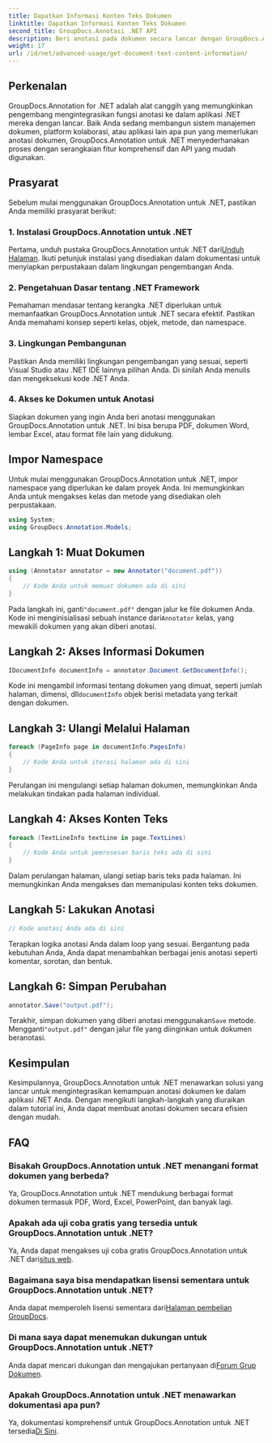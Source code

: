 ```yaml
---
title: Dapatkan Informasi Konten Teks Dokumen
linktitle: Dapatkan Informasi Konten Teks Dokumen
second_title: GroupDocs.Annotasi .NET API
description: Beri anotasi pada dokumen secara lancar dengan GroupDocs.Annotation untuk .NET. Integrasikan fungsi anotasi ke dalam aplikasi .NET Anda dengan mudah.
weight: 17
url: /id/net/advanced-usage/get-document-text-content-information/
---
```

## Perkenalan
GroupDocs.Annotation for .NET adalah alat canggih yang memungkinkan pengembang mengintegrasikan fungsi anotasi ke dalam aplikasi .NET mereka dengan lancar. Baik Anda sedang membangun sistem manajemen dokumen, platform kolaborasi, atau aplikasi lain apa pun yang memerlukan anotasi dokumen, GroupDocs.Annotation untuk .NET menyederhanakan proses dengan serangkaian fitur komprehensif dan API yang mudah digunakan.
## Prasyarat
Sebelum mulai menggunakan GroupDocs.Annotation untuk .NET, pastikan Anda memiliki prasyarat berikut:
### 1. Instalasi GroupDocs.Annotation untuk .NET
 Pertama, unduh pustaka GroupDocs.Annotation untuk .NET dari[Unduh Halaman](https://releases.groupdocs.com/annotation/net/). Ikuti petunjuk instalasi yang disediakan dalam dokumentasi untuk menyiapkan perpustakaan dalam lingkungan pengembangan Anda.
### 2. Pengetahuan Dasar tentang .NET Framework
Pemahaman mendasar tentang kerangka .NET diperlukan untuk memanfaatkan GroupDocs.Annotation untuk .NET secara efektif. Pastikan Anda memahami konsep seperti kelas, objek, metode, dan namespace.
### 3. Lingkungan Pembangunan
Pastikan Anda memiliki lingkungan pengembangan yang sesuai, seperti Visual Studio atau .NET IDE lainnya pilihan Anda. Di sinilah Anda menulis dan mengeksekusi kode .NET Anda.
### 4. Akses ke Dokumen untuk Anotasi
Siapkan dokumen yang ingin Anda beri anotasi menggunakan GroupDocs.Annotation untuk .NET. Ini bisa berupa PDF, dokumen Word, lembar Excel, atau format file lain yang didukung.

## Impor Namespace
Untuk mulai menggunakan GroupDocs.Annotation untuk .NET, impor namespace yang diperlukan ke dalam proyek Anda. Ini memungkinkan Anda untuk mengakses kelas dan metode yang disediakan oleh perpustakaan.
```csharp
using System;
using GroupDocs.Annotation.Models;
```
## Langkah 1: Muat Dokumen
```csharp
using (Annotator annotator = new Annotator("document.pdf"))
{
    // Kode Anda untuk memuat dokumen ada di sini
}
```
 Pada langkah ini, ganti`"document.pdf"` dengan jalur ke file dokumen Anda. Kode ini menginisialisasi sebuah instance dari`Annotator` kelas, yang mewakili dokumen yang akan diberi anotasi.
## Langkah 2: Akses Informasi Dokumen
```csharp
IDocumentInfo documentInfo = annotator.Document.GetDocumentInfo();
```
Kode ini mengambil informasi tentang dokumen yang dimuat, seperti jumlah halaman, dimensi, dll`documentInfo` objek berisi metadata yang terkait dengan dokumen.
## Langkah 3: Ulangi Melalui Halaman
```csharp
foreach (PageInfo page in documentInfo.PagesInfo)
{
    // Kode Anda untuk iterasi halaman ada di sini
}
```
Perulangan ini mengulangi setiap halaman dokumen, memungkinkan Anda melakukan tindakan pada halaman individual.
## Langkah 4: Akses Konten Teks
```csharp
foreach (TextLineInfo textLine in page.TextLines)
{
    // Kode Anda untuk pemrosesan baris teks ada di sini
}
```
Dalam perulangan halaman, ulangi setiap baris teks pada halaman. Ini memungkinkan Anda mengakses dan memanipulasi konten teks dokumen.
## Langkah 5: Lakukan Anotasi
```csharp
// Kode anotasi Anda ada di sini
```
Terapkan logika anotasi Anda dalam loop yang sesuai. Bergantung pada kebutuhan Anda, Anda dapat menambahkan berbagai jenis anotasi seperti komentar, sorotan, dan bentuk.
## Langkah 6: Simpan Perubahan
```csharp
annotator.Save("output.pdf");
```
 Terakhir, simpan dokumen yang diberi anotasi menggunakan`Save` metode. Mengganti`"output.pdf"` dengan jalur file yang diinginkan untuk dokumen beranotasi.

## Kesimpulan
Kesimpulannya, GroupDocs.Annotation untuk .NET menawarkan solusi yang lancar untuk mengintegrasikan kemampuan anotasi dokumen ke dalam aplikasi .NET Anda. Dengan mengikuti langkah-langkah yang diuraikan dalam tutorial ini, Anda dapat membuat anotasi dokumen secara efisien dengan mudah.
## FAQ
### Bisakah GroupDocs.Annotation untuk .NET menangani format dokumen yang berbeda?
Ya, GroupDocs.Annotation untuk .NET mendukung berbagai format dokumen termasuk PDF, Word, Excel, PowerPoint, dan banyak lagi.
### Apakah ada uji coba gratis yang tersedia untuk GroupDocs.Annotation untuk .NET?
 Ya, Anda dapat mengakses uji coba gratis GroupDocs.Annotation untuk .NET dari[situs web](https://releases.groupdocs.com/).
### Bagaimana saya bisa mendapatkan lisensi sementara untuk GroupDocs.Annotation untuk .NET?
 Anda dapat memperoleh lisensi sementara dari[Halaman pembelian GroupDocs](https://purchase.groupdocs.com/temporary-license/).
### Di mana saya dapat menemukan dukungan untuk GroupDocs.Annotation untuk .NET?
 Anda dapat mencari dukungan dan mengajukan pertanyaan di[Forum Grup Dokumen](https://forum.groupdocs.com/c/annotation/10).
### Apakah GroupDocs.Annotation untuk .NET menawarkan dokumentasi apa pun?
 Ya, dokumentasi komprehensif untuk GroupDocs.Annotation untuk .NET tersedia[Di Sini](https://tutorials.groupdocs.com/annotation/net/).